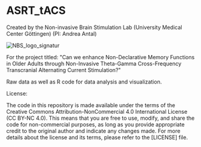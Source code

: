 # ASRT_tACS

Created by the Non-invasive Brain Stimulation Lab (University Medical Center Göttingen) (PI: Andrea Antal)

![NBS_logo_signatur](https://github.com/ludi94/ASRT_tACS/assets/105629820/d8f1c62f-8d43-40a6-9266-ff9f22d7566d)


For the project titled:
"Can we enhance Non-Declarative Memory Functions in Older Adults through Non-Invasive Theta-Gamma Cross-Frequency Transcranial Alternating Current Stimulation?"

Raw data as well as R code for data analysis and visualization.


License:

The code in this repository is made available under the terms of the Creative Commons Attribution-NonCommercial 4.0 International License (CC BY-NC 4.0). This means that you are free to use, modify, and share the code for non-commercial purposes, as long as you provide appropriate credit to the original author and indicate any changes made. For more details about the license and its terms, please refer to the [LICENSE] file.
